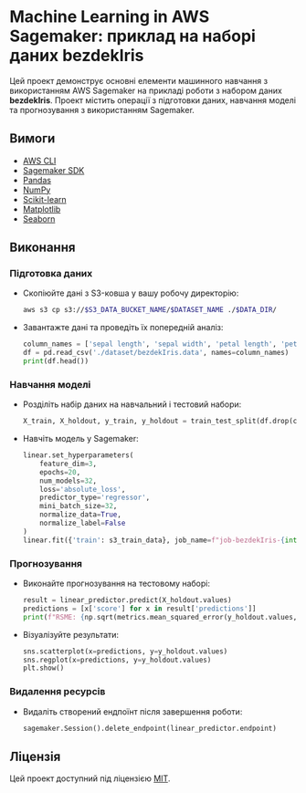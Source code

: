 # Machine Learning in AWS Sagemaker: приклад на наборі даних bezdekIris

Цей проект демонструє основні елементи машинного навчання з використанням AWS Sagemaker на прикладі роботи з набором даних **bezdekIris**. Проект містить операції з підготовки даних, навчання моделі та прогнозування з використанням Sagemaker.

## Вимоги

- [AWS CLI](https://aws.amazon.com/cli/)
- [Sagemaker SDK](https://sagemaker.readthedocs.io/en/stable/)
- [Pandas](https://pandas.pydata.org/)
- [NumPy](https://numpy.org/)
- [Scikit-learn](https://scikit-learn.org/)
- [Matplotlib](https://matplotlib.org/)
- [Seaborn](https://seaborn.pydata.org/)

## Виконання

### Підготовка даних

- Скопіюйте дані з S3-ковша у вашу робочу директорію:

    ```bash
    aws s3 cp s3://$S3_DATA_BUCKET_NAME/$DATASET_NAME ./$DATA_DIR/
    ```

- Завантажте дані та проведіть їх попередній аналіз:

    ```python
    column_names = ['sepal length', 'sepal width', 'petal length', 'petal width', 'class']
    df = pd.read_csv('./dataset/bezdekIris.data', names=column_names)
    print(df.head())
    ```

### Навчання моделі

- Розділіть набір даних на навчальний і тестовий набори:

    ```python
    X_train, X_holdout, y_train, y_holdout = train_test_split(df.drop(columns=['class']), df['class'], test_size=0.05)
    ```

- Навчіть модель у Sagemaker:

    ```python
    linear.set_hyperparameters(
        feature_dim=3,
        epochs=20,
        num_models=32,
        loss='absolute_loss',
        predictor_type='regressor',
        mini_batch_size=32,
        normalize_data=True,
        normalize_label=False
    )
    linear.fit({'train': s3_train_data}, job_name=f"job-bezdekIris-{int(time.time())}")
    ```

### Прогнозування

- Виконайте прогнозування на тестовому наборі:

    ```python
    result = linear_predictor.predict(X_holdout.values)
    predictions = [x['score'] for x in result['predictions']]
    print(f"RSME: {np.sqrt(metrics.mean_squared_error(y_holdout.values, predictions))}")
    ```

- Візуалізуйте результати:

    ```python
    sns.scatterplot(x=predictions, y=y_holdout.values)
    sns.regplot(x=predictions, y=y_holdout.values)
    plt.show()
    ```

### Видалення ресурсів

- Видаліть створений ендпоїнт після завершення роботи:

    ```python
    sagemaker.Session().delete_endpoint(linear_predictor.endpoint)
    ```

## Ліцензія

Цей проект доступний під ліцензією [MIT](LICENSE).
